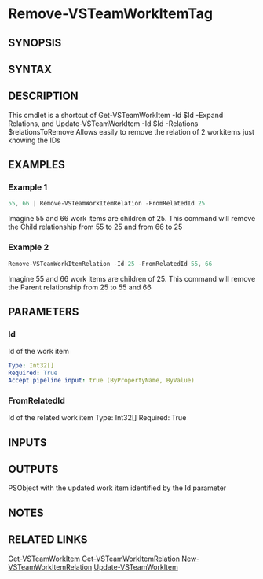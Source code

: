 <!-- #include "./common/header.md" -->

# Remove-VSTeamWorkItemTag

## SYNOPSIS

<!-- #include "./synopsis/Remove-VSTeamWorkItemRelation.md" -->

## SYNTAX

## DESCRIPTION

This cmdlet is a shortcut of Get-VSTeamWorkItem -Id $Id -Expand Relations, and Update-VSTeamWorkItem -Id $Id -Relations $relationsToRemove
Allows easily to remove the relation of 2 workitems just knowing the IDs

## EXAMPLES

### Example 1

```powershell
55, 66 | Remove-VSTeamWorkItemRelation -FromRelatedId 25
```
Imagine 55 and 66 work items are children of 25. This command will remove the Child relationship from 55 to 25 and from 66 to 25

### Example 2

```powershell
Remove-VSTeamWorkItemRelation -Id 25 -FromRelatedId 55, 66
```
Imagine 55 and 66 work items are children of 25. This command will remove the Parent relationship from 25 to 55 and 66


## PARAMETERS

<!-- #include "./params/projectName.md" -->

### Id

Id of the work item

```yaml
Type: Int32[]
Required: True
Accept pipeline input: true (ByPropertyName, ByValue)

```
### FromRelatedId
Id of the related work item
Type: Int32[]
Required: True

## INPUTS

## OUTPUTS
PSObject with the updated work item identified by the Id parameter

## NOTES

<!-- #include "./common/prerequisites.md" -->

## RELATED LINKS

[Get-VSTeamWorkItem](Get-VSTeamWorkItem.md)
[Get-VSTeamWorkItemRelation](Get-VSTeamWorkItemRelation.md)
[New-VSTeamWorkItemRelation](New-VSTeamWorkItemRelation.md)
[Update-VSTeamWorkItem](Update-VSTeamWorkItem.md)
